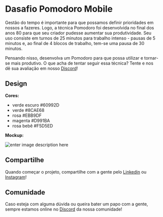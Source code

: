 # Dasafio Pomodoro Mobile


Gestão do tempo é importante para que possamos definir prioridades em nossos a fazeres. Logo, a técnica Pomodoro foi desenvolvida no final dos anos 80 para que seu criador pudesse aumentar sua produtividade. Seu uso consiste em turnos de 25 minutos para trabalho intenso - pausas de 5 minutos e, ao final de 4 blocos de trabalho, tem-se uma pausa de 30 minutos.

Pensando nisso, desenvolva um Pomodoro para que possa utilizar e tornar-se mais produtivo. O que acha de tentar seguir essa técnica? Tente e nos dê sua avaliação em nosso [Discord](https://discord.gg/AHbF8BK)!

## Design

**Cores:**

-  verde escuro #60992D
-   verde #8CAE68
-   rosa #EBB9DF
-   magenta #D991BA
-   rosa bebê #F5D5ED

**Mockup:** 

![enter image description here](https://i.ibb.co/LtTJT8G/desafio-2-web.png)

## Compartilhe 

Quando começar o projeto, compartilhe com a gente pelo [Linkedin](https://www.linkedin.com/company/wave-labs) ou [Instagram](https://www.instagram.com/_wavelabs/)! 

## Comunidade

Caso esteja com alguma dúvida ou queira bater um papo com a gente, sempre estamos online no [Discord](https://discord.gg/AHbF8BK) da nossa comunidade! 
